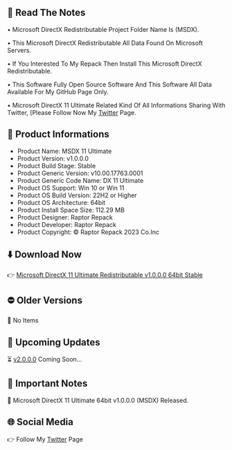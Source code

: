 📝 Read The Notes
-----------------

• Microsoft DirectX Redistributable Project Folder Name Is (MSDX).

• This Microsoft DirectX Redistributable All Data Found On Microsoft Servers.

• If You Interested To My Repack Then Install This Microsoft DirectX Redistributable.

• This Software Fully Open Source Software And This Software All Data Available For My GitHub Page Only.

• Microsoft DirectX 11 Ultimate Related Kind Of All Informations Sharing With Twitter, [Please Follow Now My [Twitter](https://www.twitter.com/raptorrepack) Page.

📑 Product Informations
-----------------------
- Product Name: MSDX 11 Ultimate 
- Product Version: v1.0.0.0
- Product Build Stage: Stable
- Product Generic Version: v10.00.17763.0001
- Product Generic Code Name: DX 11 Ultimate
- Product OS Support: Win 10 or Win 11
- Product OS Build Version: 22H2 or Higher
- Product OS Architecture: 64bit
- Product Install Space Size: 112.29 MB
- Product Designer: Raptor Repack
- Product Developer: Raptor Repack
- Product Copyright: © Raptor Repack 2023 Co.Inc

⬇️ Download Now
---------------
👉 [Microsoft DirectX 11 Ultimate Redistributable v1.0.0.0 64bit Stable](https://github.com/RaptorRepack/MSDX/releases/tag/v1.0.0)

⛔ Older Versions
-----------------
🚫 No Items

📢 Upcoming Updates
-------------------
⏳ [v2.0.0.0](https://GitHub.com/raptorrepack/MSDX) Coming Soon...

📝 Important Notes
------------------
🔴 Microsoft DirectX 11 Ultimate 64bit v1.0.0.0 (MSDX) Released.

🌐 Social Media
---------------
👉 Follow My [Twitter](https://twitter.com/raptorrepack) Page
